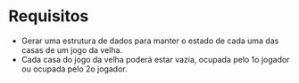 # Requisitos
* Gerar uma estrutura de dados para manter o
estado de cada uma das casas de um jogo da
velha.
* Cada casa do jogo da velha poderá estar
vazia, ocupada pelo 1o jogador ou ocupada
pelo 2o jogador.